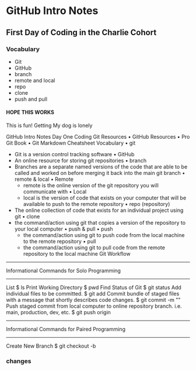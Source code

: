 # GitHub Intro Notes

## First Day of Coding in the Charlie Cohort

### Vocabulary
- Git
- GitHub
- branch
- remote and local
- repo
- clone
- push and pull

#### HOPE THIS WORKS
This is fun!
Getting
My dog is lonely 

GitHub Intro Notes
Day One Coding
Git Resources
• GitHub Resources
• Pro Git Book
• Git Markdown Cheatsheet
Vocabulary
• git
   - Git is a version control tracking software
• GitHub
   - An online resource for storing git repositories
• branch
   - Branches are a separate named versions of the code that are able to be called and worked on before merging it back into the main git branch
• remote & local
   • Remote
       - remote is the online version of the git repository you will communicate with
   • Local
       - local is the version of code that exists on your computer that will be available to push to the remote repository
• repo (repository)
   - The online collection of code that exists for an individual project using git
• clone
   - the command/action using git that copies a version of the repository to your local computer
• push & pull
   • push
       -  the command/action using git to push code from the local machine to the remote repository
   • pull
       - the command/action using git to pull code from the remote repository to the local machine
Git Workflow
* * *
Informational Commands for Solo Programming
* * *
List
$ ls
Print Working Directory
$ pwd
Find Status of Git
$ git status
Add individual files to be committed.
$ git add <file-name>
Commit bundle of staged files with a message that shortly describes code changes.
$ git commit -m "<meaningfull-message>"
Push staged commit from local computer to online repository branch. i.e. main, production, dev, etc.
$ git push origin <branch-name>
* * *
Informational Commands for Paired Programming
* * *
Create New Branch
$ git checkout -b <branch-name>
### changes
